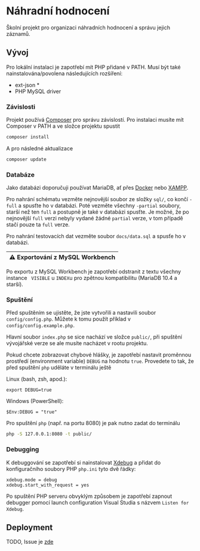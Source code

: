 # Náhradní hodnocení
Školní projekt pro organizaci náhradních hodnocení a správu jejich záznamů.

## Vývoj
Pro lokální instalaci je zapotřebí mít PHP přidané v PATH. Musí být také nainstalována/povolena následujících rozšíření:
- ext-json *
- PHP MySQL driver

### Závislosti
Projekt používá [Composer](https://getcomposer.org/) pro správu závislostí.
Pro instalaci musíte mít Composer v PATH a ve složce projektu spustit
```bash
composer install
```

A pro následné aktualizace
```bash
composer update
```

### Databáze
Jako databázi doporučuji používat MariaDB, ať přes [Docker](https://hub.docker.com/_/mariadb/) nebo [XAMPP](https://www.apachefriends.org/).

Pro nahrání schématu vezměte nejnovější soubor ze složky `sql/`, co končí `-full` a spusťte ho v databázi. Poté vezměte všechny `-partial` soubory, starší než ten `full` a postupně je také v databázi spusťte. Je možné, že po nejnovější `full` verzi nebyly vydané žádné `partial` verze, v tom případě stačí pouze ta `full` verze.

Pro nahrání testovacích dat vezměte soubor `docs/data.sql` a spusťe ho v databázi.

| :warning:  Exportování z MySQL Workbench   |
|--------------------------------------------|

Po exportu z MySQL Workbench je zapotřebí odstranit z textu všechny instance ` VISIBLE` u `INDEX`u pro zpětnou kompatibilitu (MariaDB 10.4 a starší).

### Spuštění
Před spuštěním se ujistěte, že jste vytvořili a nastavili soubor `config/config.php`. Můžete k tomu použít příklad v `config/config.example.php`.

Hlavní soubor `index.php` se sice nachází ve složce `public/`, při spuštění vývojářské verze se ale musíte nacházet v rootu projektu.

Pokud chcete zobrazovat chybové hlášky, je zapotřebí nastavit proměnnou prostředí (environment variable) `DEBUG` na hodnotu `true`. Provedete to tak, že před spuštění `php` uděláte v terminálu ještě

Linux (bash, zsh, apod.):
```
export DEBUG=true
```

Windows (PowerShell):
```
$Env:DEBUG = "true"
```

Pro spuštění `php` (např. na portu 8080) je pak nutno zadat do terminálu
```bash
php -S 127.0.0.1:8080 -t public/
```
### Debugging
K debuggování se zapotřebí si nainstalovat [Xdebug](https://xdebug.org/) a přidat do konfiguračního soubory PHP ``php.ini`` tyto dvě řádky:
```
xdebug.mode = debug
xdebug.start_with_request = yes
```
Po spuštění PHP serveru obvyklým způsobem je zapotřebí zapnout debugger pomocí launch configuration Visual Studia s názvem ``Listen for Xdebug``.


## Deployment
TODO, Issue je [zde](https://github.com/SPSE-a-VOS-Pardubice/nahradni-hodnoceni/issues/8)
